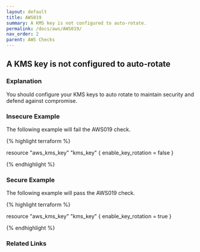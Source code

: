```yaml
---
layout: default
title: AWS019
summary: A KMS key is not configured to auto-rotate.
permalink: /docs/aws/AWS019/
nav_order: 2
parent: AWS Checks
---
```


## A KMS key is not configured to auto-rotate

### Explanation


You should configure your KMS keys to auto rotate to maintain security and defend against compromise.



### Insecure Example

The following example will fail the AWS019 check.

{% highlight terraform %}

resource "aws_kms_key" "kms_key" {
	enable_key_rotation = false
}

{% endhighlight %}



### Secure Example

The following example will pass the AWS019 check.

{% highlight terraform %}

resource "aws_kms_key" "kms_key" {
	enable_key_rotation = true
}

{% endhighlight %}


### Related Links


